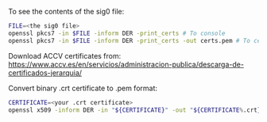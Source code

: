 To see the contents of the sig0 file:

```sh
FILE=<the sig0 file>
openssl pkcs7 -in $FILE -inform DER -print_certs # To console
openssl pkcs7 -in $FILE -inform DER -print_certs -out certs.pem # To certs.pem file
```

Download ACCV certificates from:
https://www.accv.es/en/servicios/administracion-publica/descarga-de-certificados-jerarquia/


Convert binary .crt certificate to .pem format:

```sh
CERTIFICATE=<your .crt certificate>
openssl x509 -inform DER -in "${CERTIFICATE}" -out "${CERTIFICATE%.crt}".pem
```
